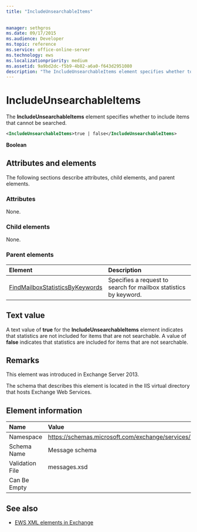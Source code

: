 ```yaml
---
title: "IncludeUnsearchableItems"
 
 
manager: sethgros
ms.date: 09/17/2015
ms.audience: Developer
ms.topic: reference
ms.service: office-online-server
ms.technology: ews
ms.localizationpriority: medium
ms.assetid: 9a9bd2dc-f5b9-4b82-a6a0-f643d2951080
description: "The IncludeUnsearchableItems element specifies whether to include items that cannot be searched."
---
```


# IncludeUnsearchableItems

The **IncludeUnsearchableItems** element specifies whether to include items that cannot be searched. 
  
```XML
<IncludeUnsearchableItems>true | false</IncludeUnsearchableItems>
```

 **Boolean**
## Attributes and elements

The following sections describe attributes, child elements, and parent elements.
  
### Attributes

None.
  
### Child elements

None.
  
### Parent elements

|**Element**|**Description**|
|:-----|:-----|
|[FindMailboxStatisticsByKeywords](findmailboxstatisticsbykeywords.md) <br/> |Specifies a request to search for mailbox statistics by keyword.  <br/> |
   
## Text value

A text value of **true** for the **IncludeUnsearchableItems** element indicates that statistics are not included for items that are not searchable. A value of **false** indicates that statistics are included for items that are not searchable. 
  
## Remarks

This element was introduced in Exchange Server 2013.
  
The schema that describes this element is located in the IIS virtual directory that hosts Exchange Web Services.
  
## Element information

|**Name**|**Value**|
|:-----|:-----|
|Namespace  <br/> |https://schemas.microsoft.com/exchange/services/2006/messages  <br/> |
|Schema Name  <br/> |Message schema  <br/> |
|Validation File  <br/> |messages.xsd  <br/> |
|Can Be Empty  <br/> ||
   
## See also



- [EWS XML elements in Exchange](ews-xml-elements-in-exchange.md)

